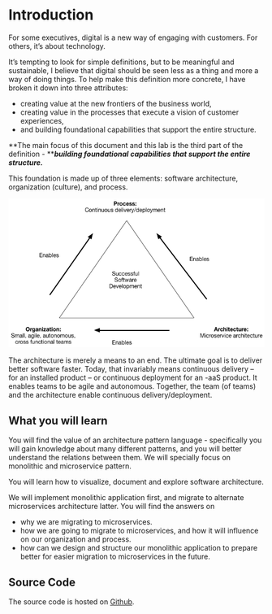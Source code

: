 # Introduction

For some executives, digital is a new way of engaging with customers. For others, it’s about technology.

It’s tempting to look for simple definitions, but to be meaningful and sustainable, I believe that digital should be seen less as a thing and more a way of doing things. To help make this definition more concrete, I have broken it down into three attributes:

* creating value at the new frontiers of the business world, 
* creating value in the processes that execute a vision of customer experiences, 
* and building foundational capabilities that support the entire structure.

**The main focus of this document and this lab is the third part of the definition - **_**building foundational capabilities that support the entire structure.**_

This foundation is made up of three elements: software architecture, organization \(culture\), and process.

![](/assets/successtriangle.png)

The architecture is merely a means to an end. The ultimate goal is to deliver better software faster. Today, that invariably means continuous delivery – for an installed product – or continuous deployment for an -aaS product. It enables teams to be agile and autonomous. Together, the team \(of teams\) and the architecture enable continuous delivery/deployment.

## What you will learn

You will find the value of an architecture pattern language - specifically you will gain knowledge about many different patterns, and you will better understand the relations between them. We will specially focus on monolithic and microservice pattern.

You will learn how to visualize, document and explore software architecture.

We will implement monolithic application first, and migrate to alternate microservices architecture latter. You will find the answers on

* why we are migrating to microservices.
* how we are going to migrate to microservices, and how it will influence on our organization and process.
* how can we design and structure our monolithic application to prepare better for easier migration to microservices in the future.

## Source Code

The source code is hosted on [Github](https://github.com/ivans-innovation-lab).

